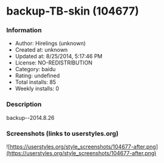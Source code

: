 # backup-TB-skin (104677)

### Information
- Author: Hirelings (unknown)
- Created at: unknown
- Updated at: 8/25/2014, 5:17:46 PM
- License: NO-REDISTRIBUTION
- Category: baidu
- Rating: undefined
- Total installs: 85
- Weekly installs: 0


### Description
backup--2014.8.26


### Screenshots (links to userstyles.org)
![https://userstyles.org/style_screenshots/104677-after.png](https://userstyles.org/style_screenshots/104677-after.png)


